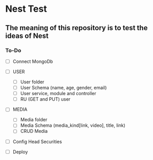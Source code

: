 # Nest Test

## The meaning of this repository is to test the ideas of Nest

### To-Do

- [ ] Connect MongoDb
- [ ] USER

  - [ ] User folder
  - [ ] User Schema (name, age, gender, email)
  - [ ] User service, module and controller
  - [ ] RU (GET and PUT) user

- [ ] MEDIA

  - [ ] Media folder
  - [ ] Media Schema (media_kind[link, video], title, link)
  - [ ] CRUD Media

- [ ] Config Head Securities
- [ ] Deploy
